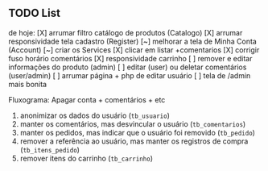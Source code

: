 ## TODO List

de hoje:
[X] arrumar filtro catálogo de produtos (Catalogo)
[X] arrumar responsividade tela cadastro (Register)
[~] melhorar a tela de Minha Conta (Account)
[~] criar os Services
[X] clicar em listar +comentarios
[X] corrigir fuso horário comentários
[X] responsividade carrinho
[ ] remover e editar informações do produto (admin) 
[ ] editar (user) ou deletar comentários (user/admin)
[ ] arrumar página + php de editar usuário 
[ ] tela de /admin mais bonita


Fluxograma: Apagar conta + comentários + etc
1. anonimizar os dados do usuário (`tb_usuario`)
2. manter os comentários, mas desvincular o usuário (`tb_comentarios`)
3. manter os pedidos, mas indicar que o usuário foi removido (`tb_pedido`)
4. remover a referência ao usuário, mas manter os registros de compra (`tb_itens_pedido`)
5. remover itens do carrinho (`tb_carrinho`)
